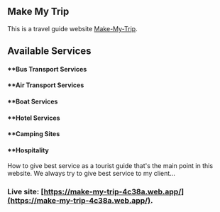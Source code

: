 ## Make My Trip

This is a travel guide website [Make-My-Trip](https://make-my-trip-4c38a.web.app/).

## Available Services

#### **Bus Transport Services
#### **Air Transport Services
#### **Boat Services
#### **Hotel Services
#### **Camping Sites
#### **Hospitality




How to give best service as a tourist guide that's the main point in this website. We always try to give best service to my client...

### Live site: [https://make-my-trip-4c38a.web.app/](https://make-my-trip-4c38a.web.app/).

